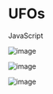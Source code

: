 # UFOs
JavaScript


![image](https://user-images.githubusercontent.com/112348240/208985172-d0026e9e-9ab0-4910-9ee1-03f3d6196a00.png)


![image](https://user-images.githubusercontent.com/112348240/208985301-4e256f79-fb2d-4af9-a616-2f8d5f942042.png)

![image](https://user-images.githubusercontent.com/112348240/208985422-1b70dabf-c8ed-4bbd-96dd-9346b4b77adb.png)

